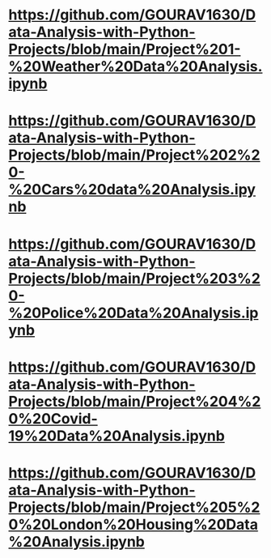 # https://github.com/GOURAV1630/Data-Analysis-with-Python-Projects/blob/main/Project%201-%20Weather%20Data%20Analysis.ipynb

# https://github.com/GOURAV1630/Data-Analysis-with-Python-Projects/blob/main/Project%202%20-%20Cars%20data%20Analysis.ipynb

# https://github.com/GOURAV1630/Data-Analysis-with-Python-Projects/blob/main/Project%203%20-%20Police%20Data%20Analysis.ipynb

# https://github.com/GOURAV1630/Data-Analysis-with-Python-Projects/blob/main/Project%204%20%20Covid-19%20Data%20Analysis.ipynb

# https://github.com/GOURAV1630/Data-Analysis-with-Python-Projects/blob/main/Project%205%20%20London%20Housing%20Data%20Analysis.ipynb
